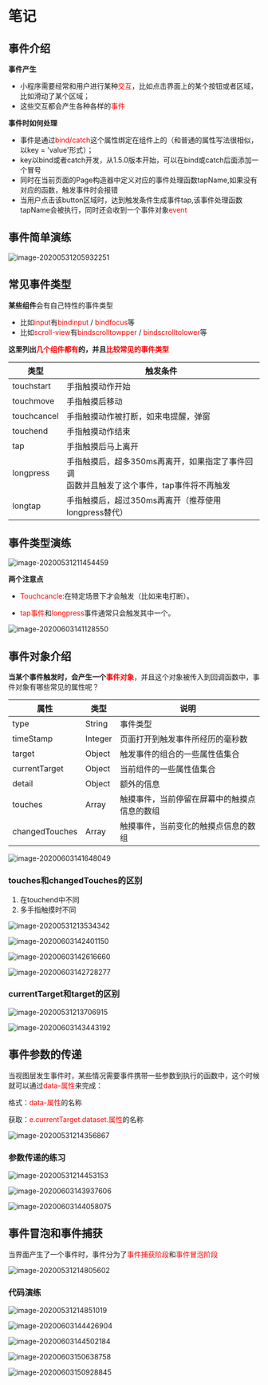# 笔记

## 事件介绍

**事件产生**

+ 小程序需要经常和用户进行某种<font color="red">交互</font>，比如点击界面上的某个按钮或者区域，比如滑动了某个区域；
+ 这些交互都会产生各种各样的<font color="red">事件</font>

**事件时如何处理**

+ 事件是通过<font color="red">bind/catch</font>这个属性绑定在组件上的（和普通的属性写法很相似，以key = 'value'形式）；
+ key以bind或者catch开发，从1.5.0版本开始，可以在bind或catch后面添加一个冒号
+ 同时在当前页面的Page构造器中定义对应的事件处理函数tapName,如果没有对应的函数，触发事件时会报错
+ 当用户点击该button区域时，达到触发条件生成事件tap,该事件处理函数tapName会被执行，同时还会收到一个事件对象<font color="red">event</font>



## 事件简单演练

![image-20200531205932251](08_事件处理.assets/image-20200531205932251.png)



## 常见事件类型

**某些组件**会有自己特性的事件类型

+ 比如<font color="red">input</font>有<font color="red">bindinput</font> / <font color="red">bindfocus</font>等
+ 比如<font color="red">scroll-view</font>有<font color="red">bindscrolltowpper</font> / <font color="red">bindscrolltolower</font>等

**这里列出<font color="red">几个组件都有</font>的，并且<font color="red">比较常见的事件类型</font>**



| 类型        | 触发条件                                                     |
| ----------- | ------------------------------------------------------------ |
| touchstart  | 手指触摸动作开始                                             |
| touchmove   | 手指触摸后移动                                               |
| touchcancel | 手指触摸动作被打断，如来电提醒，弹窗                         |
| touchend    | 手指触摸动作结束                                             |
| tap         | 手指触摸后马上离开                                           |
| longpress   | 手指触摸后，超多350ms再离开，如果指定了事件回调<br />函数并且触发了这个事件，tap事件将不再触发 |
| longtap     | 手指触摸后，超过350ms再离开（推荐使用longpress替代）         |



## 事件类型演练

![image-20200531211454459](08_事件处理.assets/image-20200531211454459.png)

**两个注意点**

+ <font color="red">Touchcancle</font>:在特定场景下才会触发（比如来电打断）。

+ <font color="red">tap事件</font>和<font color="red">longpress</font>事件通常只会触发其中一个。



![image-20200603141128550](08_事件处理.assets/image-20200603141128550.png)



## 事件对象介绍

**当某个事件触发时，会产生一个<font color="red">事件对象</font>**，并且这个对象被传入到回调函数中，事件对象有哪些常见的属性呢？

| 属性           | 类型    | 说明                                         |
| -------------- | ------- | -------------------------------------------- |
| type           | String  | 事件类型                                     |
| timeStamp      | Integer | 页面打开到触发事件所经历的毫秒数             |
| target         | Object  | 触发事件的组合的一些属性值集合               |
| currentTarget  | Object  | 当前组件的一些属性值集合                     |
| detail         | Object  | 额外的信息                                   |
| touches        | Array   | 触摸事件，当前停留在屏幕中的触摸点信息的数组 |
| changedTouches | Array   | 触摸事件，当前变化的触摸点信息的数组         |



![image-20200603141648049](08_事件处理.assets/image-20200603141648049.png)





### touches和changedTouches的区别

1. 在touchend中不同
2. 多手指触摸时不同



![image-20200531213534342](08_事件处理.assets/image-20200531213534342.png)



![image-20200603142401150](08_事件处理.assets/image-20200603142401150.png)





![image-20200603142616660](08_事件处理.assets/image-20200603142616660.png)





![image-20200603142728277](08_事件处理.assets/image-20200603142728277.png)





### currentTarget和target的区别



![image-20200531213706915](08_事件处理.assets/image-20200531213706915.png)





![image-20200603143443192](08_事件处理.assets/image-20200603143443192.png)





## 事件参数的传递

当视图层发生事件时，某些情况需要事件携带一些参数到执行的函数中，这个时候就可以通过<font color="red">data-属性</font>来完成：

格式：<font color="red">data-属性</font>的名称

获取：<font color="red">e.currentTarget.dataset.属性</font>的名称

![image-20200531214356867](08_事件处理.assets/image-20200531214356867.png)



### 参数传递的练习



![image-20200531214453153](08_事件处理.assets/image-20200531214453153.png)





![image-20200603143937606](08_事件处理.assets/image-20200603143937606.png)





![image-20200603144058075](08_事件处理.assets/image-20200603144058075.png)





## 事件冒泡和事件捕获

当界面产生了一个事件时，事件分为了<font color="red">事件捕获阶段</font>和<font color="red">事件冒泡阶段</font>

![image-20200531214805602](08_事件处理.assets/image-20200531214805602.png)

### 代码演练



![image-20200531214851019](08_事件处理.assets/image-20200531214851019.png)





![image-20200603144426904](08_事件处理.assets/image-20200603144426904.png)





![image-20200603144502184](08_事件处理.assets/image-20200603144502184.png)





![image-20200603150638758](08_事件处理.assets/image-20200603150638758.png)





![image-20200603150928845](08_事件处理.assets/image-20200603150928845.png)




